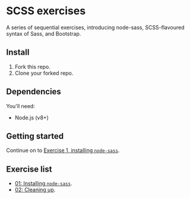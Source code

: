# SCSS exercises

A series of sequential exercises, introducing node-sass, SCSS-flavoured syntax of Sass, and Bootstrap.

## Install

1. Fork this repo.
1. Clone your forked repo.

## Dependencies

You'll need:

- Node.js (v8+)

## Getting started

Continue on to [Exercise 1, installing `node-sass`](./exercises/01-installing-node-sass.md).


## Exercise list

- [01: Installing `node-sass`](./exercises/01-installing-node-sass.md).
- [02: Cleaning up](./exercises/02-cleaning-up.md).